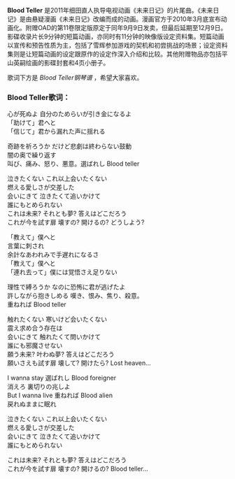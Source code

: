 

**Blood Teller**
是2011年细田直人执导电视动画《未来日记》的片尾曲。《未来日记》是由悬疑漫画《未来日记》改编而成的动画。漫画官方于2010年3月底宣布动画化。附赠OAD的第11卷限定版原定于同年9月9日发卖，但最后延期至12月9日。影碟收录片长9分钟的短篇动画，亦同时有11分钟的映像版设定资料集。短篇动画以宣传和预告性质为主，包括了雪辉参加游戏的契机和初尝挑战的场景；设定资料集则是让短篇动画的设定跟原作的设定作深入介绍和比较。其他附赠物品亦包括平山英嗣绘画的影碟封套和4页小册子。

  
歌词下方是 _Blood Teller钢琴谱_ ，希望大家喜欢。

### Blood Teller歌词：

心が死ぬよ 自分のためらいが引き金になるよ  
「助けて」君へと  
「信じて」君から漏れた声に揺れる

奇跡を祈ろうか だけど悲劇は終わらない鼓動  
闇の奥で繰り返す  
叫び、痛み、怒り、悪意。選ばれし Blood teller

泣きたくない これ以上会いたくない  
燃える愛しさが交差した  
会いにきて 泣きたくて追いかけて  
誰にもとめられない  
これは未来? それとも夢? 答えはどこだろう  
これが今を試す扉 壊すの? 開けるの? どうしよう?

「教えて」僕へと  
言葉に刺され  
余計なあわれみで手遅れになるさ  
「教えて」僕へと  
「連れ去って」僕には覚悟さえ足りない

理性で縛ろうか なのに恐怖に君が逃げたよ  
許しながら抱きしめる 嘆き、恨み、焦り、殺意。  
重ねれば Blood teller

触れたくない 寒いけど会いたくない  
震え求め合う存在は  
会いにきて 触れたくて問いかけて  
誰にも邪魔させない  
願う未来? 叶わぬ夢? 答えはどこだろう  
願いさえも試す扉 壊して? 開けたら? Lost heaven…

I wanna stay 選ばれし Blood foreigner  
消えろ 裏切りの兆しよ  
But I wanna live 重ねれば Blood alien  
戻れぬままに眠れ

泣きたくない これ以上会いたくない  
燃える愛しさが交差した  
会いにきて 泣きたくて追いかけて  
誰にもとめられない

これは未来? それとも夢? 答えはどこだろう  
これが今を試す扉 壊すの? 開けるの? Blood teller…

